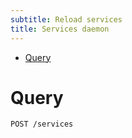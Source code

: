 ```yaml
---
subtitle: Reload services
title: Services daemon
---
```


- [Query](#query)

# Query

    POST /services
